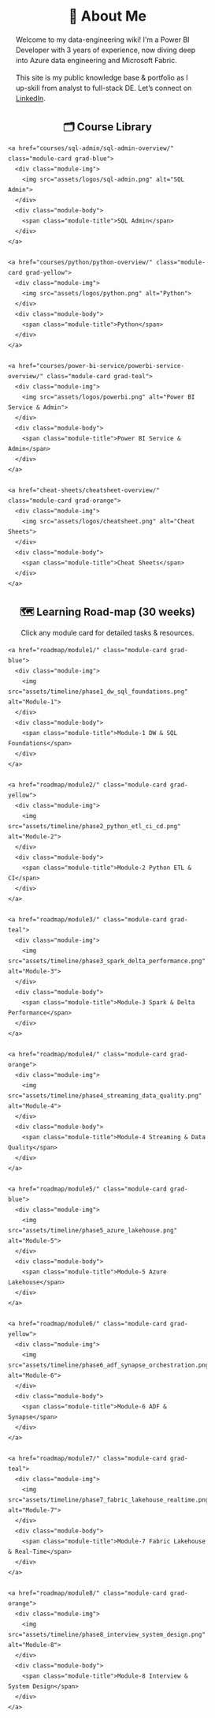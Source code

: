 <!DOCTYPE html>
<html lang="en">
<head>
  <meta charset="UTF-8" />
  <meta name="viewport" content="width=device-width, initial-scale=1.0"/>
  <title>📚 Data Engineering Wiki</title>
  <style>
    /* ───────────────────── Base Styles ───────────────────── */
    * { box-sizing: border-box; }
    body {
      font-family: -apple-system, BlinkMacSystemFont, "Segoe UI", Roboto, Arial, sans-serif;
      margin: 0;
      line-height: 1.5;
      padding-bottom: 4rem;
    }
    h1, h2 { margin: 2rem 0 1rem; text-align: center; }

    /* ───────────────────── Module-Card Grid─────────────── */
    .module-grid {
      display: grid;
      grid-template-columns: repeat(2, 1fr);
      gap: 1.5rem;
      max-width: 900px;
      margin: 2rem auto;
      padding: 0 1rem;
    }
    @media (max-width: 768px) {
      .module-grid { grid-template-columns: 1fr; }
    }

    /* Course Library: 3 per row, smaller cards and text */
    .course-grid {
      grid-template-columns: repeat(3, 1fr) !important;
      gap: 1rem !important;
    }
    .course-grid .module-card {
      height: 100px;
    }
    .course-grid .module-img {
      flex: 0 0 35%;
    }
    .course-grid .module-body {
      padding: 0 .5rem;
    }
    .course-grid .module-title {
      font-size: 0.8rem;
    }

    /* Road-map cards slightly smaller */
    .module-card {
      display: flex;
      height: 140px;
      border-radius: 16px;
      overflow: hidden;
      box-shadow: 0 6px 16px rgba(0,0,0,0.12);
      text-decoration: none;
      transition: transform .2s ease, box-shadow .2s ease;
    }
    .module-card:hover {
      transform: translateY(-6px);
      box-shadow: 0 10px 22px rgba(0,0,0,0.18);
    }

    .module-img {
      flex: 0 0 50%;
      height: 100%;
    }
    .module-img img {
      width: 100%;
      height: 100%;
      object-fit: cover;
    }

    .module-body {
      flex: 1;
      display: flex;
      justify-content: center;
      align-items: center;
      color: #fff;
      text-align: center;
      padding: 0 .75rem;
    }
    .module-title {
      font-size: 0.9rem;
      font-weight: 700;
      line-height: 1.2;
    }

    /* ───────────────────── Gradients ───────────────────── */
    .grad-blue   { background: linear-gradient(135deg,#0166d6 0%,#33b1e0 100%); }
    .grad-yellow { background: linear-gradient(135deg,#f6b63c 0%,#ffd65b 100%); color:#212121; }
    .grad-teal   { background: linear-gradient(135deg,#00897b 0%,#26a69a 100%); }
    .grad-orange { background: linear-gradient(135deg,#f57c00 0%,#ff9e42 100%); }
  </style>
</head>
<body>

  <!-- ───────────────────────── About Me ───────────────────────── -->
  <h1>👋 About Me</h1>
  <div style="max-width:720px;margin:0 auto;padding:0 1rem;">
    <p>
      Welcome to my data-engineering wiki! I'm a Power BI Developer with 3 years of experience,
      now diving deep into Azure data engineering and Microsoft Fabric.
    </p>
    <p>
      This site is my public knowledge base & portfolio as I up-skill from analyst to full-stack DE.
      Let’s connect on <a href="https://www.linkedin.com/in/cpvardhan/">LinkedIn</a>.
    </p>
  </div>

  <!-- ───────────────────────── Course Library ───────────────────────── -->
  <h2>🗂️ Course Library</h2>
  <div class="module-grid course-grid">

    <a href="courses/sql-admin/sql-admin-overview/" class="module-card grad-blue">
      <div class="module-img">
        <img src="assets/logos/sql-admin.png" alt="SQL Admin">
      </div>
      <div class="module-body">
        <span class="module-title">SQL Admin</span>
      </div>
    </a>

    <a href="courses/python/python-overview/" class="module-card grad-yellow">
      <div class="module-img">
        <img src="assets/logos/python.png" alt="Python">
      </div>
      <div class="module-body">
        <span class="module-title">Python</span>
      </div>
    </a>

    <a href="courses/power-bi-service/powerbi-service-overview/" class="module-card grad-teal">
      <div class="module-img">
        <img src="assets/logos/powerbi.png" alt="Power BI Service & Admin">
      </div>
      <div class="module-body">
        <span class="module-title">Power BI Service & Admin</span>
      </div>
    </a>

    <a href="cheat-sheets/cheatsheet-overview/" class="module-card grad-orange">
      <div class="module-img">
        <img src="assets/logos/cheatsheet.png" alt="Cheat Sheets">
      </div>
      <div class="module-body">
        <span class="module-title">Cheat Sheets</span>
      </div>
    </a>

  </div>

  <!-- ───────────────────────── Road-map Grid ───────────────────────── -->
  <h2>🗺️ Learning Road-map (30 weeks)</h2>
  <p style="text-align:center;">Click any module card for detailed tasks & resources.</p>
  <div class="module-grid">

    <a href="roadmap/module1/" class="module-card grad-blue">
      <div class="module-img">
        <img src="assets/timeline/phase1_dw_sql_foundations.png" alt="Module-1">
      </div>
      <div class="module-body">
        <span class="module-title">Module-1 DW & SQL Foundations</span>
      </div>
    </a>

    <a href="roadmap/module2/" class="module-card grad-yellow">
      <div class="module-img">
        <img src="assets/timeline/phase2_python_etl_ci_cd.png" alt="Module-2">
      </div>
      <div class="module-body">
        <span class="module-title">Module-2 Python ETL & CI</span>
      </div>
    </a>

    <a href="roadmap/module3/" class="module-card grad-teal">
      <div class="module-img">
        <img src="assets/timeline/phase3_spark_delta_performance.png" alt="Module-3">
      </div>
      <div class="module-body">
        <span class="module-title">Module-3 Spark & Delta Performance</span>
      </div>
    </a>

    <a href="roadmap/module4/" class="module-card grad-orange">
      <div class="module-img">
        <img src="assets/timeline/phase4_streaming_data_quality.png" alt="Module-4">
      </div>
      <div class="module-body">
        <span class="module-title">Module-4 Streaming & Data Quality</span>
      </div>
    </a>

    <a href="roadmap/module5/" class="module-card grad-blue">
      <div class="module-img">
        <img src="assets/timeline/phase5_azure_lakehouse.png" alt="Module-5">
      </div>
      <div class="module-body">
        <span class="module-title">Module-5 Azure Lakehouse</span>
      </div>
    </a>

    <a href="roadmap/module6/" class="module-card grad-yellow">
      <div class="module-img">
        <img src="assets/timeline/phase6_adf_synapse_orchestration.png" alt="Module-6">
      </div>
      <div class="module-body">
        <span class="module-title">Module-6 ADF & Synapse</span>
      </div>
    </a>

    <a href="roadmap/module7/" class="module-card grad-teal">
      <div class="module-img">
        <img src="assets/timeline/phase7_fabric_lakehouse_realtime.png" alt="Module-7">
      </div>
      <div class="module-body">
        <span class="module-title">Module-7 Fabric Lakehouse & Real-Time</span>
      </div>
    </a>

    <a href="roadmap/module8/" class="module-card grad-orange">
      <div class="module-img">
        <img src="assets/timeline/phase8_interview_system_design.png" alt="Module-8">
      </div>
      <div class="module-body">
        <span class="module-title">Module-8 Interview & System Design</span>
      </div>
    </a>

  </div>

</body>
</html>
